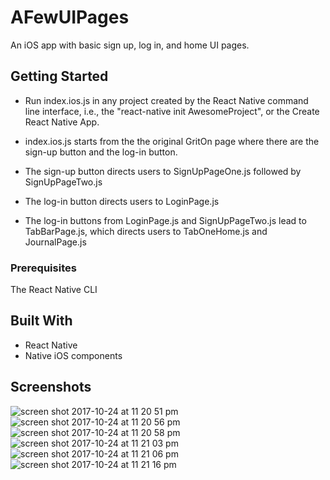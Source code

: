 # AFewUIPages

An iOS app with basic sign up, log in, and home UI pages.

## Getting Started
* Run index.ios.js in any project created by the React Native command line interface, i.e., the "react-native init AwesomeProject", or the Create React Native App.

* index.ios.js starts from the the original GritOn page where there are the sign-up button and the log-in button.

* The sign-up button directs users to SignUpPageOne.js followed by SignUpPageTwo.js

* The log-in button directs users to LoginPage.js

* The log-in buttons from LoginPage.js and SignUpPageTwo.js lead to TabBarPage.js, which directs users to TabOneHome.js and JournalPage.js

### Prerequisites

The React Native CLI


## Built With

* React Native
* Native iOS components

## Screenshots

![screen shot 2017-10-24 at 11 20 51 pm](https://user-images.githubusercontent.com/10103467/31983408-0dfc88fe-b912-11e7-9d35-6abbd70f20ff.png)
![screen shot 2017-10-24 at 11 20 56 pm](https://user-images.githubusercontent.com/10103467/31983409-0e26fbb6-b912-11e7-9878-a1c1a6ec4640.png)
![screen shot 2017-10-24 at 11 20 58 pm](https://user-images.githubusercontent.com/10103467/31983410-0e643d82-b912-11e7-90d3-55b84a6f662f.png)
![screen shot 2017-10-24 at 11 21 03 pm](https://user-images.githubusercontent.com/10103467/31983411-0e876e38-b912-11e7-8cd5-db905253e248.png)
![screen shot 2017-10-24 at 11 21 06 pm](https://user-images.githubusercontent.com/10103467/31983412-0ebfb7d4-b912-11e7-8ba0-af1ca874a18c.png)
![screen shot 2017-10-24 at 11 21 16 pm](https://user-images.githubusercontent.com/10103467/31983413-0ede6fb2-b912-11e7-9294-a76313399a8a.png)

